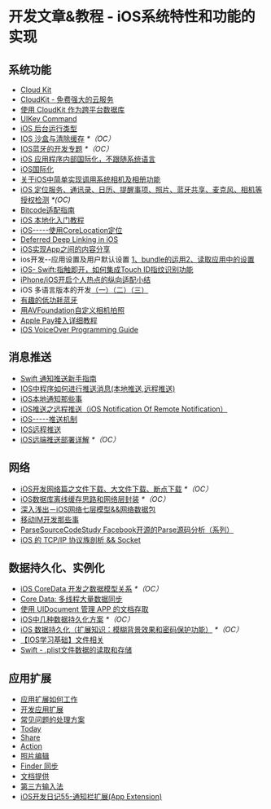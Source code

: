 # 开发文章&教程 - iOS系统特性和功能的实现
## 系统功能
- [Cloud Kit][1]
- [CloudKit - 免费强大的云服务][2]
- [使用 CloudKit 作为跨平台数据库][3]
- [UIKey Command][4]
- [iOS 后台运行类型][5]
- [IOS 沙盒与清除缓存][6] _\*（OC）_
- [IOS蓝牙的开发专题][7] _\*（OC）_
- [iOS 应用程序内部国际化，不跟随系统语言][8]
- [iOS国际化][9]
- [关于iOS中简单实现调用系统相机及相册功能][10]
- [iOS 定位服务、通讯录、日历、提醒事项、照片、蓝牙共享、麦克风、相机等授权检测][11] _\*(OC)_
- [Bitcode适配指南][12]
- [iOS 本地化入门教程][13]
- [iOS-----使用CoreLocation定位][14]
- [Deferred Deep Linking in iOS][15]
- [iOS实现App之间的内容分享][16]
- ios开发--应用设置及用户默认设置 [1、bundle的运用][17][2、读取应用中的设置][18]
- [iOS- Swift:指触即开，如何集成Touch ID指纹识别功能][19]
- [iPhone/iOS开启个人热点的纵向适配小结][20]
- iOS 多语言版本的开发[（一）][21][（二）][22][（三）][23]
- [有趣的低功耗蓝牙][24]
- [用AVFoundation自定义相机拍照][25]
- [Apple Pay接入详细教程][26]
- [iOS VoiceOver Programming Guide][27]

## 消息推送
- [Swift 通知推送新手指南][28]
- [IOS中程序如何进行推送消息(本地推送,远程推送)][29]
- [iOS本地通知那些事][30]
- [iOS推送之远程推送（iOS Notification Of Remote Notification）][31]
- [iOS-----推送机制][32]
- [IOS远程推送][33]
- [iOS远端推送部署详解][34] _\*（OC）_

## 网络
- [iOS开发网络篇之文件下载、大文件下载、断点下载][35] _\*（OC）_
- [iOS数据库离线缓存思路和网络层封装][36] _\*（OC）_
- [深入浅出－iOS网络七层模型&&网络数据包][37]
- [移动IM开发那些事][38]
- [ParseSourceCodeStudy Facebook开源的Parse源码分析（系列）][39]
- [iOS 的 TCP/IP 协议族剖析 && Socket][40]

## 数据持久化、实例化
- [iOS CoreData 开发之数据模型关系][41] _\*（OC）_
- [Core Data: 多线程大量数据同步][42]
- [使用 UIDocument 管理 APP 的文档存取][43]
- [iOS中几种数据持久化方案][44] _\*（OC）_
- [iOS 数据持久化（扩展知识：模糊背景效果和密码保护功能）][45] _\*（OC）_
- [【IOS学习基础】文件相关][46]
- [Swift - .plist文件数据的读取和存储][47]

## 应用扩展
- [应用扩展如何工作][48]
- [开发应用扩展][49]
- [常见问题的处理方案][50]
- [Today][51]
- [Share][52]
- [Action][53]
- [照片编辑][54]
- [Finder 同步][55]
- [文档提供][56]
- [第三方输入法][57]
- [iOS开发日记55-通知栏扩展(App Extension)][58]

[1]:	http://nshipster.cn/cloudkit/
[2]:	http://swiftcafe.io/2015/11/13/cafe-time-cloudkit/
[3]:	http://tips.producter.io/shi-yong-cloudkit-zuo-wei-kua-ping-tai-shu-ju-ku/
[4]:	http://nshipster.cn/uikeycommand/
[5]:	http://www.cnblogs.com/maomishen/p/4933617.html
[6]:	http://www.cnblogs.com/jerehedu/p/4930593.html "IOS 沙盒与清除缓存"
[7]:	http://liuyanwei.jumppo.com/2015/07/17/ios-BLE-0.html
[8]:	http://www.cnblogs.com/jgCho/p/4958215.html "iOS 应用程序内部国际化，不跟随系统语言"
[9]:	http://mokai.github.io/2015/10/iOS%E5%9B%BD%E9%99%85%E5%8C%96/ "iOS国际化"
[10]:	http://www.jianshu.com/p/e70a184d1f32 "关于iOS中简单实现调用系统相机及相册功能"
[11]:	http://www.cnblogs.com/CocoonJin/p/4959877.html "iOS 定位服务、通讯录、日历、提醒事项、照片、蓝牙共享、麦克风、相机等授权检测"
[12]:	http://dzpqzb.com/2015/11/19/bitcode-open.html
[13]:	http://segmentfault.com/a/1190000004182437 "iOS 本地化入门教程"
[14]:	http://www.cnblogs.com/congli0220/p/5078187.html "iOS-----使用CoreLocation定位"
[15]:	http://tech.glowing.com/cn/deferred-deep-linking-and-branch-sdk-in-ios/ "Deferred Deep Linking in iOS"
[16]:	http://www.jianshu.com/p/88a08d66894f "iOS实现App之间的内容分享"
[17]:	http://www.cnblogs.com/azuo/p/5090718.html "ios开发--应用设置及用户默认设置【1、bundle的运用】"
[18]:	http://www.cnblogs.com/azuo/p/5098544.html "ios开发--应用设置及用户默认设置【2、读取应用中的设置】"
[19]:	http://www.cnblogs.com/qingche/p/5099333.html "iOS- Swift:指触即开，如何集成Touch ID指纹识别功能"
[20]:	http://blog.csdn.net/phunxm/article/details/42967035 "iPhone/iOS开启个人热点的纵向适配小结"
[21]:	http://www.devashen.com/blog/2016/01/14/localized01/ "iOS 多语言版本的开发（一）"
[22]:	http://www.devashen.com/blog/2016/01/15/localized02/ "iOS 多语言版本的开发（二）"
[23]:	http://www.devashen.com/blog/2016/01/18/localized03/ "iOS 多语言版本的开发（三）"
[24]:	http://www.cocoachina.com/ios/20160218/15307.html
[25]:	http://www.cnblogs.com/Phelthas/p/5215230.html "用AVFoundation自定义相机拍照"
[26]:	http://www.jianshu.com/p/738aee78ba52 "Apple Pay接入详细教程"
[27]:	http://geeklu.com/2016/03/ios-voiceover-programming-guide/
[28]:	http://swift.gg/2016/03/15/push-notification-ios/ "Swift 通知推送新手指南"
[29]:	http://www.cnblogs.com/wolfhous/p/5135711.html "IOS中程序如何进行推送消息(本地推送,远程推送)"
[30]:	http://segmentfault.com/a/1190000004295616 "iOS  本地通知那些事"
[31]:	http://www.jianshu.com/p/4b947569a548 "iOS推送之远程推送（iOS Notification Of Remote Notification）"
[32]:	http://www.cnblogs.com/congli0220/p/5085540.html "iOS-----推送机制"
[33]:	http://www.goofyy.com/blog/ios%e8%bf%9c%e7%a8%8b%e6%8e%a8%e9%80%81/ "IOS远程推送"
[34]:	http://hechen.info/2015/07/30/iOS-Push-Notification/
[35]:	http://www.jianshu.com/p/f65e32012f07
[36]:	http://www.jianshu.com/p/f2e59e98ab86 "iOS数据库离线缓存思路和网络层封装"
[37]:	http://www.jianshu.com/p/4b9d43c0571a "深入浅出－iOS网络七层模型&&网络数据包"
[38]:	http://xiangwangfeng.com/2015/05/20/%E7%A7%BB%E5%8A%A8IM%E5%BC%80%E5%8F%91%E9%82%A3%E4%BA%9B%E4%BA%8B/
[39]:	https://github.com/ChenYilong/ParseSourceCodeStudy
[40]:	http://www.cnblogs.com/8hao/p/5234689.html "iOS 的 TCP/IP 协议族剖析 && Socket"
[41]:	http://www.cnblogs.com/wws19125/p/5191218.html "iOS CoreData 开发之数据模型关系"
[42]:	http://www.jianshu.com/p/37ab8f336f76
[43]:	http://swiftcafe.io/2015/11/14/uidocument/
[44]:	http://www.cnblogs.com/allencelee/p/4975622.html "iOS中几种数据持久化方案"
[45]:	http://www.cnblogs.com/huangjianwu/p/4989573.html "iOS 数据持久化（扩展知识：模糊背景效果和密码保护功能）"
[46]:	http://www.cnblogs.com/silence-wzx/p/5140952.html "【IOS学习基础】文件相关"
[47]:	http://www.hangge.com/blog/cache/detail_888.html
[48]:	http://www.devtalking.com/articles/understand-how-an-extension-works/ "应用扩展如何工作"
[49]:	http://www.devtalking.com/articles/creating-an-app-extension/ "开发应用扩展"
[50]:	http://www.devtalking.com/articles/handling-common-scenarios/ "常见问题的处理方案"
[51]:	http://www.cocoachina.com/ios/20140904/9527.html "Today"
[52]:	http://www.cocoachina.com/ios/20140923/9728.html "Share"
[53]:	http://www.cocoachina.com/ios/20140929/9800.html "Action"
[54]:	http://www.cocoachina.com/ios/20141015/9918.html "照片编辑"
[55]:	http://www.jianshu.com/p/359e064ffe20 "Finder 同步"
[56]:	http://www.jianshu.com/p/2f45696b812b "文档提供"
[57]:	http://www.jianshu.com/p/987dfa9f3baf "第三方输入法"
[58]:	http://www.cnblogs.com/Twisted-Fate/p/5075813.html "iOS开发日记55-通知栏扩展(App Extension)"